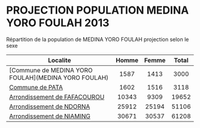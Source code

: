 # PROJECTION POPULATION MEDINA YORO FOULAH 2013
	
Répartition de la population de MEDINA YORO FOULAH projection selon le sexe
	
| Localite  | Homme | Femme | Total |
| --------- |:-----:|:-----:|:-----:|
| [Commune de MEDINA YORO FOULAH](MEDINA YORO FOULAH) | 1587 | 1413 | 3000 |
| [Commune de PATA](PATA) | 1602 | 1516 | 3118 |
| [Arrondissement de FAFACOUROU](FAFACOUROU) | 10343 | 9309 | 19652 |
| [Arrondissement de NDORNA](NDORNA) | 25912 | 25194 | 51106 |
| [Arrondissement de NIAMING](NIAMING) | 30671 | 30537 | 61208 |
